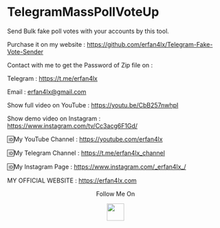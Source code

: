 # TelegramMassPollVoteUp
Send Bulk fake poll votes with your accounts by this tool.

Purchase it on my website : https://github.com/erfan4lx/Telegram-Fake-Vote-Sender

Contact with me to get the Password of Zip file on :

 Telegram : https://t.me/erfan4lx
  
 Email : erfan4lx@gmail.com
 
 Show full video on YouTube : https://youtu.be/CbB257nwhpI

Show demo video on Instagram : https://www.instagram.com/tv/Cc3acg6F1Gd/


🆔My YouTube Channel : https://youtube.com/erfan4lx

🆔My Telegram Channel : https://t.me/erfan4lx_channel

🆔My Instagram Page : https://www.instagram.com/_erfan4lx_/

 MY OFFICIAL WEBSITE : https://erfan4lx.com

<p align="center">
  Follow Me On
</p>
<p align="center">
  <a href="https://www.youtube.com/c/erfan4lx?sub_confirmation=1">
    <img src="https://www.iconsdb.com/icons/preview/black/youtube-4-xxl.png" width="40" height="40">
  </a>
</p>
